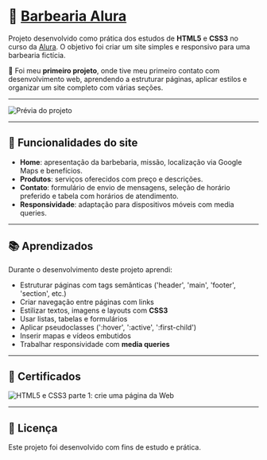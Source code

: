 # 💈 [**Barbearia Alura**](https://barbearia-alura-gamma-sooty.vercel.app/index.html)

Projeto desenvolvido como prática dos estudos de **HTML5** e **CSS3** no curso da [Alura](https://www.alura.com.br/). 
O objetivo foi criar um site simples e responsivo para uma barbearia fictícia.

🚀 Foi meu **primeiro projeto**, onde tive meu primeiro contato com desenvolvimento web, 
aprendendo a estruturar páginas, aplicar estilos e organizar um site completo com várias seções. 

---

![Prévia do projeto](/images/Vídeo-sem-título-‐-Feito-com-o-Clipchamp-_1_.gif)

---

## 🧾   Funcionalidades do site

- **Home**: apresentação da barbebaria, missão, localização via Google Maps e benefícios.
- **Produtos**: serviços oferecidos com preço e descrições.
- **Contato**: formulário de envio de mensagens, seleção de horário preferido e tabela com horários de atendimento.
- **Responsividade**: adaptação para dispositivos móveis com media queries.

---

## 📚 Aprendizados 

Durante o desenvolvimento deste projeto aprendi:

- Estruturar páginas com tags semânticas ('header', 'main', 'footer', 'section', etc.)
- Criar navegação entre páginas com links
- Estilizar textos, imagens e layouts com **CSS3**
- Usar listas, tabelas e formulários
- Aplicar pseudoclasses (':hover', ':active', ':first-child')
- Inserir mapas e vídeos embutidos
- Trabalhar responsividade com **media queries**

---

## 📜 Certificados

![HTML5 e CSS3 parte 1: crie uma página da Web](https://cursos.alura.com.br/user/uelinton-h/course/html5-css3-primeiros-passos/certificate)

---

## 📄 Licença
Este projeto foi desenvolvido com fins de estudo e prática.
